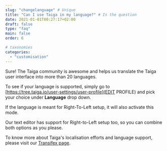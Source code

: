 ```yaml
---
slug: "changelanguage" # Unique
title: "Can I use Taiga in my language?" # Is the question
date: 2021-01-01T00:27:17+02:00
draft: false
type: "faq"
main: false
order: 6

# taxonomies
categories:
  - "customisation"
---
```

Sure! The Taiga community is awesome and helps us translate the Taiga user interface into more than 20 languages.

To see if your language is supported, simply go to [https://tree.taiga.io/user-settings/user-profile](EDIT PROFILE) and pick your choice under **Language** drop down.

If the language is meant for Right-To-Left setup, it will also activate this mode.

Our text editor has support for Right-to-Left setup too, so you can combine both options as you please.

To know more about Taiga's localisation efforts and language support, please visit our [Transifex page](https://www.transifex.com/taiga-agile-llc/public/).
